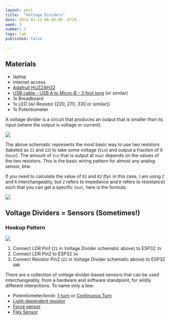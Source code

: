```yaml
---
layout: post
title:  "Voltage Dividers"
date: 2019-01-12 06:00:00 -0720
week: 3
number: 3
tags: lab
published: false

---
```


## Materials

* laptop
* internet access
* [Adafruit HUZZAH32](https://www.adafruit.com/product/3591)
* [USB cable - USB A to Micro-B - 3 foot long](https://www.adafruit.com/product/592) (or similar)
* 1x Breadboard
* 1x LED (w/ Resistor [220, 270, 330 or similar])
* 1x Potentiometer

A voltage divider is a circuit that produces an output that is smaller than its input (where the output is voltage or current).

![]({{site.url}}/assets/voltage_divider.png)

The above schematic represents the most basic way to use two resistors (labeled as `Z1` and `Z2`) to take some voltage (`Vin`) and output a fraction of it (`Vout`). The amount of `Vin` that is output at `Vout` depends on the values of the two resistors. This is the basic wiring pattern for almost any analog sensor, btw.

If you need to calculate the value of `R1` and `R2` (fyi: in this case, I am using `Z` and `R` interchangeably, but `Z` refers to impedance and `R` refers to resistance) such that you can get a specific `Vout`, here is the formula:

![]({{site.url}}/assets/voltage_divider_formula2.jpg)

## Voltage Dividers = Sensors (Sometimes!)

### Hookup Pattern

![]({{site.url}}/assets/fritzing/ldr_voltage_divider.png)

1. Connect LDR Pin1 (`Z1` in Voltage Divider schematic above) to ESP32 `3V`
2. Connect LDR Pin2 to ESP32 `34`
3. Connect Resistor Pin2 (`Z2` in Voltage Divider schematic above) to ESP32 `GND`

There are a collection of voltage divider-based sensors that can be used interchangeably, from a hardware and software standpoint, for wildly different interactions. To name only a few:

* Potentiometer/knob: [1-turn](https://www.digikey.com/product-detail/en/3852C-282-103AL/3852C-282-103AL-ND/1088605) or [Continuous Turn](https://www.digikey.com/product-detail/en/6639S-1-103/6639S-1-103-ND/274005)
* [Light-dependent resistor](https://www.sparkfun.com/products/9088)
* [Force sensor](https://www.sparkfun.com/products/9375)
* [Flex Sensor](https://www.sparkfun.com/products/10264)
